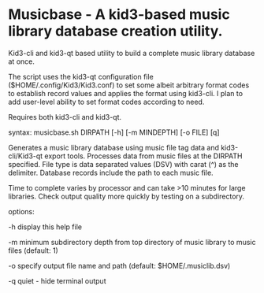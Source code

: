 # Musicbase - A kid3-based music library database creation utility.

Kid3-cli and kid3-qt based utility to build a complete music library database at once. 

The script uses the kid3-qt configuration file ($HOME/.config/Kid3/Kid3.conf) to set some albeit arbitrary format codes to establish record values and applies the format using kid3-cli. I plan to add user-level ability to set format codes according to need.

Requires both kid3-cli and kid3-qt.

syntax: musicbase.sh DIRPATH [-h] [-m MINDEPTH] [-o FILE] [q]

Generates a music library database using music file tag data and kid3-cli/Kid3-qt export tools.
Processes data from music files at the DIRPATH specified. File type is data separated values (DSV) with carat (^) as the delimiter. Database records include the path to each music file.

Time to complete varies by processor and can take >10 minutes for large libraries. Check
output quality more quickly by testing on a subdirectory.

options:

-h display this help file 

-m minimum subdirectory depth from top directory of music library to music files (default: 1)

-o specify output file name and path (default: \$HOME/.musiclib.dsv)

-q quiet - hide terminal output
